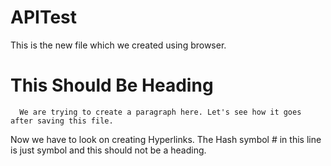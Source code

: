 # APITest
This is the new file which we created using browser.
# This Should Be Heading

      We are trying to create a paragraph here. Let's see how it goes after saving this file.
      
Now we have to look on creating Hyperlinks. The Hash symbol # in this line is just symbol and this should not be a heading.
